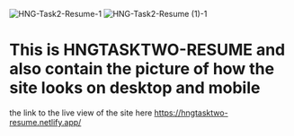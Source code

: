 ![HNG-Task2-Resume-1](https://user-images.githubusercontent.com/41842634/130092365-50c9d8c9-1ad4-412c-b209-0fd0dac0678a.gif)
![HNG-Task2-Resume (1)-1](https://user-images.githubusercontent.com/41842634/130092425-b94fb26d-d4b3-4938-b639-c698910f4282.gif)
# This is HNGTASKTWO-RESUME and also contain the picture of how the site looks on desktop and mobile
the link to the live view of the site here
https://hngtasktwo-resume.netlify.app/
